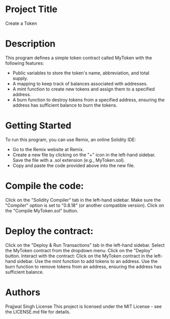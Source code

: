 # Project Title 
 Create a Token 

#  Description
This program defines a simple token contract called MyToken with the following features:

* Public variables to store the token's name, abbreviation, and total supply.
* A mapping to keep track of balances associated with addresses.
* A mint function to create new tokens and assign them to a specified address.
* A burn function to destroy tokens from a specified address, ensuring the address has sufficient balance to burn the tokens.
# Getting Started
To run this program, you can use Remix, an online Solidity IDE:

* Go to the Remix website at Remix.
* Create a new file by clicking on the "+" icon in the left-hand sidebar. Save the file with a .sol extension (e.g., MyToken.sol).
* Copy and paste the code provided above into the new file.
# Compile the code:
Click on the "Solidity Compiler" tab in the left-hand sidebar.
Make sure the "Compiler" option is set to "0.8.18" (or another compatible version).
Click on the "Compile MyToken.sol" button.

# Deploy the contract:
Click on the "Deploy & Run Transactions" tab in the left-hand sidebar.
Select the MyToken contract from the dropdown menu.
Click on the "Deploy" button.
Interact with the contract:
Click on the MyToken contract in the left-hand sidebar.
Use the mint function to add tokens to an address.
Use the burn function to remove tokens from an address, ensuring the address has sufficient balance.
# Authors
Prajjwal Singh
License
This project is licensed under the MIT License - see the LICENSE.md file for details.
